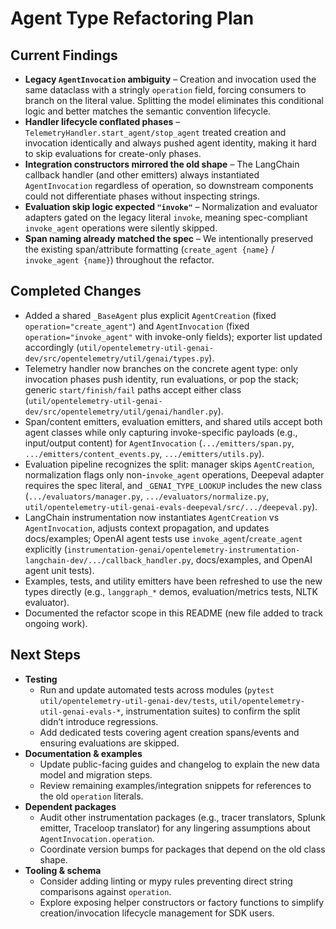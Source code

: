 # Agent Type Refactoring Plan

## Current Findings
- **Legacy `AgentInvocation` ambiguity** – Creation and invocation used the same dataclass with a stringly `operation` field, forcing consumers to branch on the literal value. Splitting the model eliminates this conditional logic and better matches the semantic convention lifecycle.
- **Handler lifecycle conflated phases** – `TelemetryHandler.start_agent/stop_agent` treated creation and invocation identically and always pushed agent identity, making it hard to skip evaluations for create-only phases.
- **Integration constructors mirrored the old shape** – The LangChain callback handler (and other emitters) always instantiated `AgentInvocation` regardless of operation, so downstream components could not differentiate phases without inspecting strings.
- **Evaluation skip logic expected `"invoke"`** – Normalization and evaluator adapters gated on the legacy literal `invoke`, meaning spec-compliant `invoke_agent` operations were silently skipped.
- **Span naming already matched the spec** – We intentionally preserved the existing span/attribute formatting (`create_agent {name}` / `invoke_agent {name}`) throughout the refactor.

## Completed Changes
- Added a shared `_BaseAgent` plus explicit `AgentCreation` (fixed `operation="create_agent"`) and `AgentInvocation` (fixed `operation="invoke_agent"` with invoke-only fields); exporter list updated accordingly (`util/opentelemetry-util-genai-dev/src/opentelemetry/util/genai/types.py`).
- Telemetry handler now branches on the concrete agent type: only invocation phases push identity, run evaluations, or pop the stack; generic `start/finish/fail` paths accept either class (`util/opentelemetry-util-genai-dev/src/opentelemetry/util/genai/handler.py`).
- Span/content emitters, evaluation emitters, and shared utils accept both agent classes while only capturing invoke-specific payloads (e.g., input/output content) for `AgentInvocation` (`.../emitters/span.py`, `.../emitters/content_events.py`, `.../emitters/utils.py`).
- Evaluation pipeline recognizes the split: manager skips `AgentCreation`, normalization flags only non-`invoke_agent` operations, Deepeval adapter requires the spec literal, and `_GENAI_TYPE_LOOKUP` includes the new class (`.../evaluators/manager.py`, `.../evaluators/normalize.py`, `util/opentelemetry-util-genai-evals-deepeval/src/.../deepeval.py`).
- LangChain instrumentation now instantiates `AgentCreation` vs `AgentInvocation`, adjusts context propagation, and updates docs/examples; OpenAI agent tests use `invoke_agent`/`create_agent` explicitly (`instrumentation-genai/opentelemetry-instrumentation-langchain-dev/.../callback_handler.py`, docs/examples, and OpenAI agent unit tests).
- Examples, tests, and utility emitters have been refreshed to use the new types directly (e.g., `langgraph_*` demos, evaluation/metrics tests, NLTK evaluator).
- Documented the refactor scope in this README (new file added to track ongoing work).

## Next Steps
- **Testing**  
  - Run and update automated tests across modules (`pytest util/opentelemetry-util-genai-dev/tests`, `util/opentelemetry-util-genai-evals-*`, instrumentation suites) to confirm the split didn’t introduce regressions.  
  - Add dedicated tests covering agent creation spans/events and ensuring evaluations are skipped.
- **Documentation & examples**  
  - Update public-facing guides and changelog to explain the new data model and migration steps.  
  - Review remaining examples/integration snippets for references to the old `operation` literals.
- **Dependent packages**  
  - Audit other instrumentation packages (e.g., tracer translators, Splunk emitter, Traceloop translator) for any lingering assumptions about `AgentInvocation.operation`.  
  - Coordinate version bumps for packages that depend on the old class shape.
- **Tooling & schema**  
  - Consider adding linting or mypy rules preventing direct string comparisons against `operation`.  
  - Explore exposing helper constructors or factory functions to simplify creation/invocation lifecycle management for SDK users.
